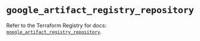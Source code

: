 # `google_artifact_registry_repository`

Refer to the Terraform Registry for docs: [`google_artifact_registry_repository`](https://registry.terraform.io/providers/hashicorp/google/6.3.0/docs/resources/artifact_registry_repository).
